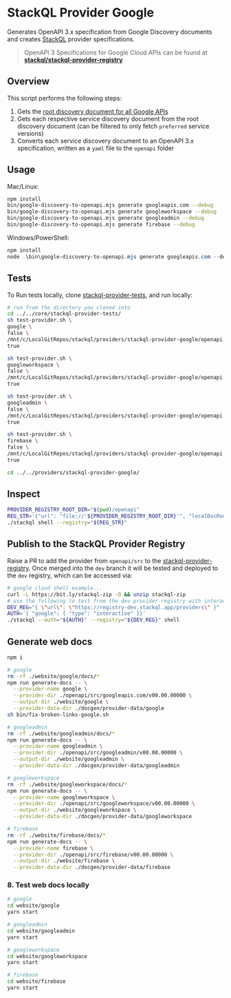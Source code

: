 # StackQL Provider Google

Generates OpenAPI 3.x specification from Google Discovery documents and creates [StackQL](https://github.com/stackql/stackql) provider specifications.

> OpenAPI 3 Specifications for Google Cloud APIs can be found at [__stackql/stackql-provider-registry__](https://github.com/stackql/stackql-provider-registry/tree/dev/providers/src/googleapis.com/v00.00.00000/services)

## Overview

This script performs the following steps:
1. Gets the [root discovery document for all Google APIs](https://discovery.googleapis.com/discovery/v1/apis)
2. Gets each respective service discovery document from the root discovery document (can be filtered to only fetch `preferred` service versions)
3. Converts each service discovery document to an OpenAPI 3.x specification, written as a `yaml` file to the `openapi` folder

## Usage

Mac/Linux:

```bash
npm install
bin/google-discovery-to-openapi.mjs generate googleapis.com --debug
bin/google-discovery-to-openapi.mjs generate googleworkspace --debug
bin/google-discovery-to-openapi.mjs generate googleadmin --debug
bin/google-discovery-to-openapi.mjs generate firebase --debug
```

Windows/PowerShell:
    
```powershell
npm install
node .\bin\google-discovery-to-openapi.mjs generate googleapis.com --debug
```

## Tests

To Run tests locally, clone [stackql-provider-tests](https://github.com/stackql/stackql-provider-tests), and run locally:

```bash
# run from the directory you cloned into
cd ../../core/stackql-provider-tests/
sh test-provider.sh \
google \
false \
/mnt/c/LocalGitRepos/stackql/providers/stackql-provider-google/openapi \
true

sh test-provider.sh \
googleworkspace \
false \
/mnt/c/LocalGitRepos/stackql/providers/stackql-provider-google/openapi \
true

sh test-provider.sh \
googleadmin \
false \
/mnt/c/LocalGitRepos/stackql/providers/stackql-provider-google/openapi \
true

sh test-provider.sh \
firebase \
false \
/mnt/c/LocalGitRepos/stackql/providers/stackql-provider-google/openapi \
true

cd ../../providers/stackql-provider-google/
```

## Inspect

```bash
PROVIDER_REGISTRY_ROOT_DIR="$(pwd)/openapi"
REG_STR='{"url": "file://'${PROVIDER_REGISTRY_ROOT_DIR}'", "localDocRoot": "'${PROVIDER_REGISTRY_ROOT_DIR}'", "verifyConfig": {"nopVerify": true}}'
./stackql shell --registry="${REG_STR}"
```

## Publish to the StackQL Provider Registry

Raise a PR to add the provider from `openapi/src` to the [stackql-provider-registry](https://github.com/stackql/stackql-provider-registry/tree/dev/providers/src).  Once merged into the `dev` branch it will be tested and deployed to the `dev` registry, which can be accessed via:

```bash
# google cloud shell example...
curl -L https://bit.ly/stackql-zip -O && unzip stackql-zip
# use the following to test from the dev provider registry with interactiva authentication
DEV_REG="{ \"url\": \"https://registry-dev.stackql.app/providers\" }"
AUTH='{ "google": { "type": "interactive" }}'
./stackql --auth="${AUTH}" --registry="${DEV_REG}" shell
```

## Generate web docs

```bash
npm i

# google
rm -rf ./website/google/docs/*
npm run generate-docs -- \
  --provider-name google \
  --provider-dir ./openapi/src/googleapis.com/v00.00.00000 \
  --output-dir ./website/google \
  --provider-data-dir ./docgen/provider-data/google
sh bin/fix-broken-links-google.sh   

# googleadmin
rm -rf ./website/googleadmin/docs/*
npm run generate-docs -- \
  --provider-name googleadmin \
  --provider-dir ./openapi/src/googleadmin/v00.00.00000 \
  --output-dir ./website/googleadmin \
  --provider-data-dir ./docgen/provider-data/googleadmin

# googleworkspace
rm -rf ./website/googleworkspace/docs/*
npm run generate-docs -- \
  --provider-name googleworkspace \
  --provider-dir ./openapi/src/googleworkspace/v00.00.00000 \
  --output-dir ./website/googleworkspace \
  --provider-data-dir ./docgen/provider-data/googleworkspace

# firebase
rm -rf ./website/firebase/docs/*
npm run generate-docs -- \
  --provider-name firebase \
  --provider-dir ./openapi/src/firebase/v00.00.00000 \
  --output-dir ./website/firebase \
  --provider-data-dir ./docgen/provider-data/firebase
```  

### 8. Test web docs locally

```bash
# google
cd website/google
yarn start

# googleadmin
cd website/googleadmin
yarn start

# googleworkspace
cd website/googleworkspace
yarn start

# firebase
cd website/firebase
yarn start
```
